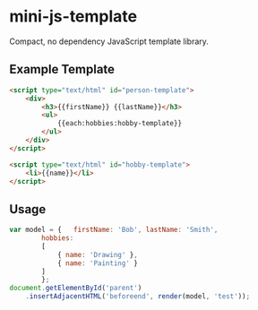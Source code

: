 # mini-js-template
Compact, no dependency JavaScript template library.

## Example Template
```HTML
<script type="text/html" id="person-template">
	<div>
		<h3>{{firstName}} {{lastName}}</h3>
		<ul>
			{{each:hobbies:hobby-template}}
		</ul>
	</div>
</script>

<script type="text/html" id="hobby-template">
	<li>{{name}}</li>
</script>
```

## Usage
```Javascript
var model = {   firstName: 'Bob', lastName: 'Smith', 
		hobbies:
		[
			{ name: 'Drawing' }, 
			{ name: 'Painting' } 
		]
	    };
document.getElementById('parent')
	.insertAdjacentHTML('beforeend', render(model, 'test'));
```